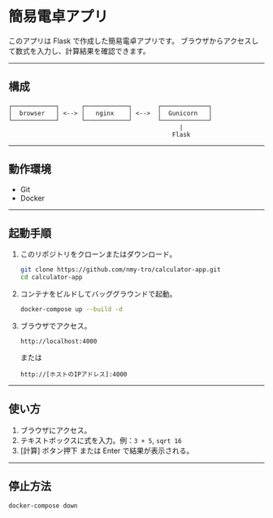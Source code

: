 # 簡易電卓アプリ

このアプリは Flask で作成した簡易電卓アプリです。  ブラウザからアクセスして数式を入力し、計算結果を確認できます。

---

## 構成

```
┌────────────┐      ┌────────────┐       ┌─────────────┐
│  browser   │ <--> │   nginx    │ <-->  │  Gunicorn   │
└────────────┘      └────────────┘       └─────────────┘
                                               |
                                             Flask

```
---

## 動作環境
- Git
- Docker

--- 

## 起動手順

1. このリポジトリをクローンまたはダウンロード。

    ```bash
    git clone https://github.com/nmy-tro/calculator-app.git
    cd calculator-app
    ```

2. コンテナをビルドしてバッググラウンドで起動。

    ```bash
    docker-compose up --build -d
    ```

3. ブラウザでアクセス。

    ```
    http://localhost:4000
    ```
    または
    ```
    http://[ホストのIPアドレス]:4000
    ```

---

## 使い方

1. ブラウザにアクセス。
2. テキストボックスに式を入力。例：`3 + 5`, `sqrt 16`
3. [計算] ボタン押下 または Enter で結果が表示される。

---

## 停止方法

```bash
docker-compose down
```